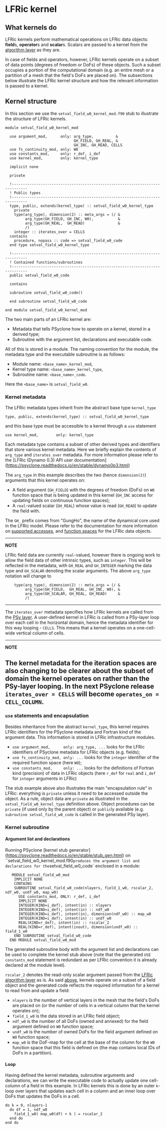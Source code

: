 # LFRic kernel

## What kernels do

LFRic kernels perform mathematical operations on LFRic data objects:
**field**s, **operator**s and **scalar**s. Scalars are passed to a
kernel from the [algorithm layer](LFRic_algorithm.md) as they are.

In case of fields and operators, however, LFRic kernels operate on a
subset of data points (degrees of freedom or DoFs) of these objects.
Such a subset occupies a portion of the computational domain
(e.g. an entire mesh or a partition of a mesh that the field's DoFs
are placed on). The subsections below illustrate the LFRic kernel
structure and how the relevant information is passed to a kernel.

## Kernel structure

In this section we use the `setval_field_w0_kernel_mod.f90` stub to
illustrate the structure of LFRic kernels.

```
module setval_field_w0_kernel_mod

  use argument_mod,      only: arg_type,          &
                               GH_FIELD, GH_REAL, &
                               GH_INC, GH_READ, CELLS
  use fs_continuity_mod, only: W0
  use constants_mod,     only: r_def, i_def
  use kernel_mod,        only: kernel_type

  implicit none

  private

  !-----------------------------------------------------------------------------
  ! Public types
  !-----------------------------------------------------------------------------
  type, public, extends(kernel_type) :: setval_field_w0_kernel_type
    private
    type(arg_type), dimension(2) :: meta_args = (/ &
         arg_type(GH_FIELD, GH_INC, W0),           &
         arg_type(GH_REAL,  GH_READ)               &
         /)
    integer :: iterates_over = CELLS
  contains
    procedure, nopass :: code => setval_field_w0_code
  end type setval_field_w0_kernel_type

  !-----------------------------------------------------------------------------
  ! Contained functions/subroutines
  !-----------------------------------------------------------------------------
  public setval_field_w0_code

  contains

  subroutine setval_field_w0_code()

  end subroutine setval_field_w0_code

end module setval_field_w0_kernel_mod
```

The two main parts of an LFRic kernel are:
* Metadata that tells PSyclone how to operate on a kernel, stored in a
  derived type;
* Subroutine with the argument list, declarations and executable code.

All of this is stored in a module. The naming convention for the module,
the metadata type and the executable subroutine is as follows:

* Module name: `<base_name>_kernel_mod`,
* Kernel type name: `<base_name>_kernel_type`,
* Subroutine name: `<base_name>_code`.

Here the `<base_name>` is `setval_field_w0`.

### Kernel metadata

The LFRic metadata types inherit from the abstract base type `kernel_type`

```
type, public, extends(kernel_type) :: setval_field_w0_kernel_type
```

and this base type must be accessible to a kernel through a `use` statement

```
use kernel_mod,        only: kernel_type
```

Each metadata type contains a subset of other derived types and identifiers
that store various kernel metadata. Here we briefly explain the contents of
`arg_type` and `iterates_over` metadata. For more information please refer
to the [LFRic (Dynamo 0.3) API user documentation]
(https://psyclone.readthedocs.io/en/stable/dynamo0p3.html)

The `arg_type` in this example describes the two (hence `dimension(2)`)
arguments that this kernel operates on:
* A field argument (`GH_FIELD`) with the degrees of freedom (DoFs) on `W0`
  function space that is being updated in this kernel (`GH_INC` access for
  updating fields on continuous function spaces);
* A `real`-valued scalar (`GH_REAL`) whose value is read (`GH_READ`) to
  update the field with.

The `GH_` prefix comes from "GungHo", the name of the dynamical core used in
the LFRic model. Please refer to the documentation for more information on
[supported accesses](https://psyclone.readthedocs.io/en/stable/dynamo0p3.html#valid-access-modes),
and [function spaces](https://psyclone.readthedocs.io/en/stable/dynamo0p3.html#supported-function-spaces)
for the LFRic data objects.

---
**NOTE**

LFRic field data are currently `real`-valued, however there is ongoing
work to allow the field data of other intrinsic types, such as `integer`.
This will be reflected in the metadata, with `GH_REAL` and `GH_INTEGER`
marking the data type and `GH_SCALAR` denoting the scalar arguments. The
above `arg_type` notation will change to

```
    type(arg_type), dimension(2) :: meta_args = (/ &
         arg_type(GH_FIELD,  GH_REAL, GH_INC, W0), &
         arg_type(GH_SCALAR, GH_REAL, GH_READ)     &
         /)
```
---

The `iterates_over` metadata specifies how LFRic kernels are called
from the [PSy layer](LFRic_PSy.md). A user-defined kernel in LFRic
is called from a PSy-layer loop over each cell in the horizontal domain,
hence the metadata identifier for this way looping - `CELLS`. This means
that a kernel operates on a one-cell-wide vertical column of cells. 

---
**NOTE**

The kernel metadata for the iteration spaces are also changing to be
clearer about the subset of domain the kernel operates on rather than
the PSy-layer looping. In the next PSyclone release `iterates_over = CELLS`
will become `operates_on = CELL_COLUMN`.
---

### `use` statements and encapsulation

Besides inheritance from the abstract `kernel_type`, this kernel requires
LFRic identifiers for the PSyclone metadata and Fortran kind of the argument
data. This information is stored in LFRic infrastructure modules.

* `use argument_mod,      only: arg_type, ...` looks for the LFRic
  identifiers of PSyclone metadata for LFRic objects (e.g. fields);
* `use fs_continuity_mod, only: ...` looks for the `integer` identifier of
  the required function space (here `W0`);
* `use constants_mod,     only: ...` looks for the definitions of Fortran
  kind (precision) of data in LFRic objects (here `r_def` for `real` and
  `i_def` for `integer` arguments in LFRic)

The stub example above also illustrates the main "encapsulation rule" in
LFRic: everything is `private` unless it need to be accessed outside the
object. As a rule, object data are `private` as illustrated in the
`setval_field_w0_kernel_type` definition above. Object procedures can be
`private` (if used only by the parent object) or `public`ly available
(e.g. `subroutine setval_field_w0_code` is called in the generated PSy layer).

### Kernel subroutine

#### Argument list and declarations

Running PSyclone [kernel stub generator]
(https://psyclone.readthedocs.io/en/stable/stub_gen.html)
on ``setval_field_w0_kernel_mod.f90` produces the argument list and
declarations for the `setval_field_w0_code` enclosed in a module:

```
   MODULE setval_field_w0_mod
    IMPLICIT NONE
    CONTAINS
    SUBROUTINE setval_field_w0_code(nlayers, field_1_w0, rscalar_2, ndf_w0, undf_w0, map_w0)
      USE constants_mod, ONLY: r_def, i_def
      IMPLICIT NONE
      INTEGER(KIND=i_def), intent(in) :: nlayers
      INTEGER(KIND=i_def), intent(in) :: ndf_w0
      INTEGER(KIND=i_def), intent(in), dimension(ndf_w0) :: map_w0
      INTEGER(KIND=i_def), intent(in) :: undf_w0
      REAL(KIND=r_def), intent(in) :: rscalar_2
      REAL(KIND=r_def), intent(inout), dimension(undf_w0) :: field_1_w0
    END SUBROUTINE setval_field_w0_code
  END MODULE setval_field_w0_mod
```

The generated subroutine body with the argument list and declarations can
be used to complete the kernel stub above (note that the generated
`USE constants_mod` statement is redundant as per LFRic convention it is
already declared at the module level).

`rscalar_2` denotes the read-only scalar argument passed from the
[LFRic algorithm layer](LFRic_algorithm.md) as is. As said
[above](#what-kernels-do), kernels operate on a subset of a field
object and the generated code reflects the required information for a
kernel to read from and update a field:
* `nlayers` is the number of vertical layers in the mesh that the
  field's DoFs are placed on (or the number of cells in a vertical
  column that the kernel operates on);
* `field_1_w0` is the data stored in an LFRic field object;
* `ndf_w0` is the number of all DoFs (owned and annexed) for the field
  argument defined on `W0` function space;
* `undf_w0` is the number of owned DoFs for the field argument defined
  on `W0` function space;
* `map_w0` is the DoF-map for the cell at the base of the column for
  the `W0` function space that this field is defined on (the map
  contains local IDs of DoFs in a partition).

#### Loop

Having defined the kernel metadata, subroutine arguments and
declarations, we can write the executable code to actually update one
cell-column of a field in this example. In LFRic kernels this is done by
an outer `k`-loop over layers that updates each cell in a column and an
inner loop over DoFs that updates the DoFs in a cell.

```
do k = 0, nlayers-1
  do df = 1, ndf_w0
    field_1_w0( map_w0(df) + k ) = rscalar_2
  end do
end do
```
